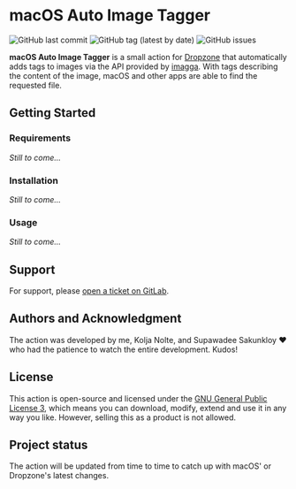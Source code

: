 # macOS Auto Image Tagger

![GitHub last commit](https://img.shields.io/github/last-commit/thaikolja/macos-auto-image-tagger) ![GitHub tag (latest by date)](https://img.shields.io/github/v/tag/thaikolja/macos-auto-image-tagger) ![GitHub issues](https://img.shields.io/github/issues/thaikolja/macos-auto-image-tagger) 

**macOS Auto Image Tagger** is a small action for [Dropzone](https://aptonic.com/) that automatically adds tags to images via the API provided by [imagga](https://imagga.com/auth/signup). With tags describing the content of the image, macOS and other apps are able to find the requested file.

## Getting Started

### Requirements

*Still to come...*

### Installation

*Still to come...*

### Usage

*Still to come...*

## Support

For support, please [open a ticket on GitLab](https://gitlab.com/thaikolja/macos-auto-image-tagger/-/issues).


## Authors and Acknowledgment

The action was developed by me, Kolja Nolte, and Supawadee Sakunkloy ❤️ who had the patience to watch the entire development. Kudos!


## License

This action is open-source and licensed under the [GNU General Public License 3](https://www.gnu.org/licenses/gpl-3.0.en.html), which means you can download, modify, extend and use it in any way you like. However, selling this as a product is not allowed.


## Project status

The action will be updated from time to time to catch up with macOS' or Dropzone's latest changes.